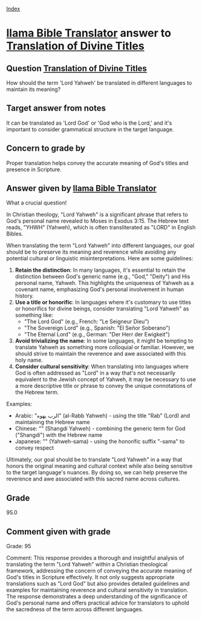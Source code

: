 
[Index](../../index.md)
# [llama Bible Translator](../../answering_models/llama_Bible_Translator.md) answer to [Translation of Divine Titles](../../questions/Translation_of_Divine_Titles.md)

## Question [Translation of Divine Titles](../../questions/Translation_of_Divine_Titles.md)
How should the term 'Lord Yahweh' be translated in different languages to maintain its meaning?

## Target answer from notes
It can be translated as 'Lord God' or 'God who is the Lord,' and it's important to consider grammatical structure in the target language.

## Concern to grade by
Proper translation helps convey the accurate meaning of God's titles and presence in Scripture.

## Answer given by [llama Bible Translator](../../answering_models/llama_Bible_Translator.md)
What a crucial question!

In Christian theology, "Lord Yahweh" is a significant phrase that refers to God's personal name revealed to Moses in Exodus 3:15. The Hebrew text reads, "YHWH" (Yahweh), which is often transliterated as "LORD" in English Bibles.

When translating the term "Lord Yahweh" into different languages, our goal should be to preserve its meaning and reverence while avoiding any potential cultural or linguistic misinterpretations. Here are some guidelines:

1. **Retain the distinction**: In many languages, it's essential to retain the distinction between God's generic name (e.g., "God," "Deity") and His personal name, Yahweh. This highlights the uniqueness of Yahweh as a covenant name, emphasizing God's personal involvement in human history.
2. **Use a title or honorific**: In languages where it's customary to use titles or honorifics for divine beings, consider translating "Lord Yahweh" as something like:
	* "The Lord God" (e.g., French: "Le Seigneur Dieu")
	* "The Sovereign Lord" (e.g., Spanish: "El Señor Soberano")
	* "The Eternal Lord" (e.g., German: "Der Herr der Ewigkeit")
3. **Avoid trivializing the name**: In some languages, it might be tempting to translate Yahweh as something more colloquial or familiar. However, we should strive to maintain the reverence and awe associated with this holy name.
4. **Consider cultural sensitivity**: When translating into languages where God is often addressed as "Lord" in a way that's not necessarily equivalent to the Jewish concept of Yahweh, it may be necessary to use a more descriptive title or phrase to convey the unique connotations of the Hebrew term.

Examples:

* Arabic: "الرب يهوه" (al-Rabb Yahweh) - using the title "Rab" (Lord) and maintaining the Hebrew name
* Chinese: "" (Shangdi Yahweh) - combining the generic term for God ("Shangdi") with the Hebrew name
* Japanese: "" (Yahweh-sama) - using the honorific suffix "-sama" to convey respect

Ultimately, our goal should be to translate "Lord Yahweh" in a way that honors the original meaning and cultural context while also being sensitive to the target language's nuances. By doing so, we can help preserve the reverence and awe associated with this sacred name across cultures.

## Grade
95.0

## Comment given with grade
Grade: 95

Comment: This response provides a thorough and insightful analysis of translating the term "Lord Yahweh" within a Christian theological framework, addressing the concern of conveying the accurate meaning of God's titles in Scripture effectively. It not only suggests appropriate translations such as "Lord God" but also provides detailed guidelines and examples for maintaining reverence and cultural sensitivity in translation. The response demonstrates a deep understanding of the significance of God's personal name and offers practical advice for translators to uphold the sacredness of the term across different languages.

